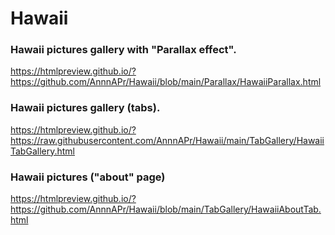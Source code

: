 # Hawaii

### Hawaii pictures gallery with "Parallax effect".
https://htmlpreview.github.io/?https://github.com/AnnnAPr/Hawaii/blob/main/Parallax/HawaiiParallax.html

### Hawaii pictures gallery (tabs).
https://htmlpreview.github.io/?https://raw.githubusercontent.com/AnnnAPr/Hawaii/main/TabGallery/HawaiiTabGallery.html

### Hawaii pictures ("about" page)
https://htmlpreview.github.io/?https://github.com/AnnnAPr/Hawaii/blob/main/TabGallery/HawaiiAboutTab.html
